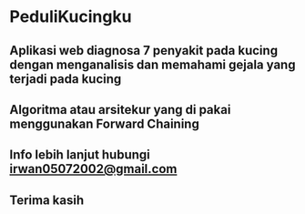 # PeduliKucingku

## Aplikasi web diagnosa 7 penyakit pada kucing dengan menganalisis dan memahami gejala yang terjadi pada kucing
## Algoritma atau arsitekur yang di pakai menggunakan Forward Chaining
## Info lebih lanjut hubungi irwan05072002@gmail.com
## Terima kasih
